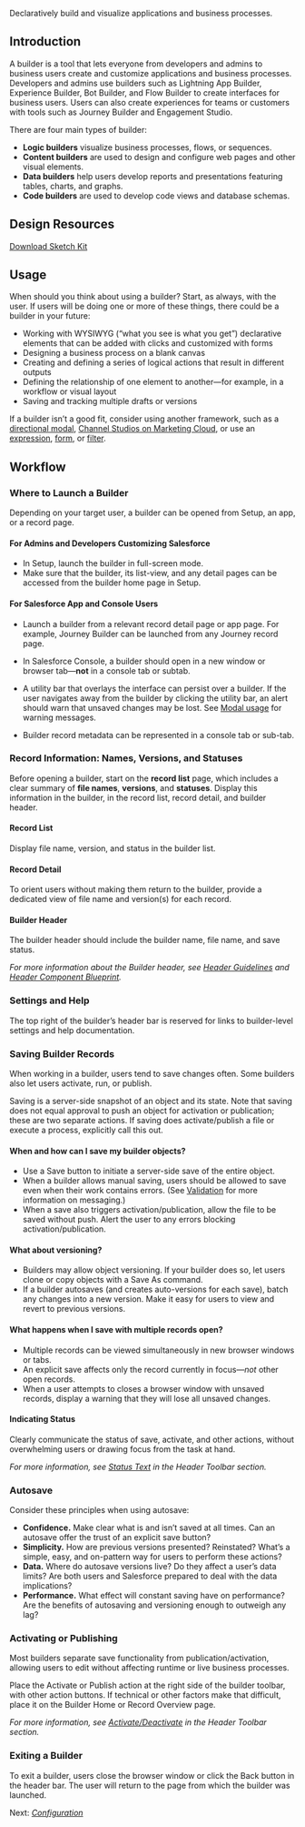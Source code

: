Declaratively build and visualize applications and business processes.

## Introduction

A builder is a tool that lets everyone from developers and admins to business users create and customize applications and business processes. Developers and admins use builders such as Lightning App Builder, Experience Builder, Bot Builder, and Flow Builder to create interfaces for business users. Users can also create experiences for teams or customers with tools such as Journey Builder and Engagement Studio.

There are four main types of builder:

*   **Logic builders** visualize business processes, flows, or sequences.
*   **Content builders** are used to design and configure web pages and other visual elements.
*   **Data builders** help users develop reports and presentations featuring tables, charts, and graphs.
*   **Code builders** are used to develop code views and database schemas.

## Design Resources

[Download Sketch Kit](https://github.com/salesforce-ux/design-system-ui-kit)

## Usage

When should you think about using a builder? Start, as always, with the user. If users will be doing one or more of these things, there could be a builder in your future:

*   Working with WYSIWYG (“what you see is what you get”) declarative elements that can be added with clicks and customized with forms
*   Designing a business process on a blank canvas
*   Creating and defining a series of logical actions that result in different outputs
*   Defining the relationship of one element to another—for example, in a workflow or visual layout
*   Saving and tracking multiple drafts or versions

If a builder isn’t a good fit, consider using another framework, such as a [directional modal](/components/modals/#Directional), [Channel Studios on Marketing Cloud](https://www.salesforce.com/products/marketing-cloud/overview/), or use an [expression](/components/expression/), [form](/components/form-element/), or [filter](/guidelines/rules-filters-logic/).

## Workflow

### Where to Launch a Builder

Depending on your target user, a builder can be opened from Setup, an app, or a record page.

#### For Admins and Developers Customizing Salesforce

*   In Setup, launch the builder in full-screen mode.
*   Make sure that the builder, its list-view, and any detail pages can be accessed from the builder home page in Setup.

#### For Salesforce App and Console Users

*   Launch a builder from a relevant record detail page or app page. For example, Journey Builder can be launched from any Journey record page.

*   In Salesforce Console, a builder should open in a new window or browser tab—**not** in a console tab or subtab.
*   A utility bar that overlays the interface can persist over a builder. If the user navigates away from the builder by clicking the utility bar, an alert should warn that unsaved changes may be lost. See [Modal usage](/guidelines/builder/modals) for warning messages.
*   Builder record metadata can be represented in a console tab or sub-tab.

### Record Information: Names, Versions, and Statuses

Before opening a builder, start on the **record list** page, which includes a clear summary of **file names**, **versions**, and **statuses**. Display this information in the builder, in the record list, record detail, and builder header.

#### Record List

Display file name, version, and status in the builder list.

#### Record Detail

To orient users without making them return to the builder, provide a dedicated view of file name and version(s) for each record. 

#### Builder Header

The builder header should include the builder name, file name, and save status. 

_For more information about the Builder header, see_ [_Header Guidelines_](/guidelines/builder/header) _and_ [_Header Component Blueprint_](/components/builder-header/)_._

### Settings and Help

The top right of the builder’s header bar is reserved for links to builder-level settings and help documentation.

### Saving Builder Records

When working in a builder, users tend to save changes often. Some builders also let users activate, run, or publish.

Saving is a server-side snapshot of an object and its state. Note that saving does not equal approval to push an object for activation or publication; these are two separate actions. If saving does activate/publish a file or execute a process, explicitly call this out.

#### When and how can I save my builder objects?

*   Use a Save button to initiate a server-side save of the entire object.
*   When a builder allows manual saving, users should be allowed to save even when their work contains errors. (See [Validation](/guidelines/builder/validation) for more information on messaging.)
*   When a save also triggers activation/publication, allow the file to be saved without push. Alert the user to any errors blocking activation/publication.

#### What about versioning?

*   Builders may allow object versioning. If your builder does so, let users clone or copy objects with a Save As command.
*   If a builder autosaves (and creates auto-versions for each save), batch any changes into a new version. Make it easy for users to view and revert to previous versions.

#### What happens when I save with multiple records open?

*   Multiple records can be viewed simultaneously in new browser windows or tabs.
*   An explicit save affects only the record currently in focus—_not_ other open records.
*   When a user attempts to closes a browser window with unsaved records, display a warning that they will lose all unsaved changes.

#### Indicating Status

Clearly communicate the status of save, activate, and other actions, without overwhelming users or drawing focus from the task at hand.

_For more information, see_ [_Status Text_](/guidelines/builder/header#Header-Toolbar-Status-Text) _in the Header Toolbar section._

### Autosave

Consider these principles when using autosave:

*   **Confidence.** Make clear what is and isn’t saved at all times. Can an autosave offer the trust of an explicit save button?
*   **Simplicity.** How are previous versions presented? Reinstated? What’s a simple, easy, and on-pattern way for users to perform these actions?
*   **Data.** Where do autosave versions live? Do they affect a user’s data limits? Are both users and Salesforce prepared to deal with the data implications?
*   **Performance.** What effect will constant saving have on performance? Are the benefits of autosaving and versioning enough to outweigh any lag?

### Activating or Publishing

Most builders separate save functionality from publication/activation, allowing users to edit without affecting runtime or live business processes.

Place the Activate or Publish action at the right side of the builder toolbar, with other action buttons. If technical or other factors make that difficult, place it on the Builder Home or Record Overview page.

_For more information, see_ [_Activate/Deactivate_](../header#Header-Toolbar-Activate/Deactivate) _in the Header Toolbar section._

### Exiting a Builder

To exit a builder, users close the browser window or click the Back button in the header bar. The user will return to the page from which the builder was launched.

Next: [_Configuration_](/guidelines/builder/configuration)
